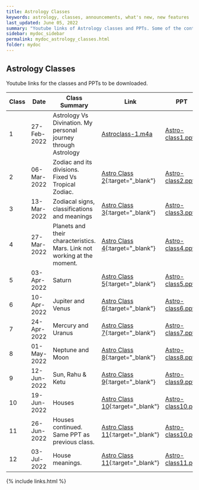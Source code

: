 ```yaml
---
title: Astrology Classes
keywords: astrology, classes, announcements, what's new, new features
last_updated: June 05, 2022
summary: "Youtube links of Astrology classes and PPTs. Some of the content is personal and delivered in a lighter vein. Please use discretion while sharing."
sidebar: mydoc_sidebar
permalink: mydoc_astrology_classes.html
folder: mydoc
---
```


## Astrology Classes

Youtube links for the classes and PPTs to be downloaded.

|Class | Date | Class Summary | Link | PPT |
|---|-------|--------|---------|---------|
|1| 27-Feb-2022 | Astrology Vs Divination. My personal journey through Astrology | [Astroclass-1.m4a](downloads/Astroclass-1.m4a) | [Astro-class1.ppt](downloads/Astro-class1.ppt) |
|2| 06-Mar-2022 | Zodiac and its divisions. Fixed Vs Tropical Zodiac. | [Astro Class 2](https://youtu.be/lBGD0v_snP0){:target="_blank"} | [Astro-class2.ppt](downloads/Astro-class2.ppt) |
|3| 13-Mar-2022 |Zodiacal signs, classifications and meanings  | [Astro Class 3](https://youtu.be/OVJYQ0I8T10){:target="_blank"} | [Astro-class3.ppt](downloads/Astro-class3.ppt) |
|4| 27-Mar-2022 | Planets and their characteristics. Mars. Link not working at the moment.| [Astro Class 4](https://www.youtube.com/watch?v=xuoQsetVmz4){:target="_blank"} | [Astro-class4.ppt](downloads/Astro-class4.ppt) |
|5| 03-Apr-2022 | Saturn | [Astro Class 5](https://www.youtube.com/watch?v=SmZcrOEK27E){:target="_blank"} | [Astro-class5.ppt](downloads/Astro-class5.ppt) |
|6| 10-Apr-2022 | Jupiter and Venus | [Astro Class 6](https://youtu.be/Mq8D2uia6Fs){:target="_blank"} | [Astro-class6.ppt](downloads/Astro-class6.ppt) |
|7| 24-Apr-2022 | Mercury and Uranus | [Astro Class 7](https://youtu.be/9nb8IzFoLHo){:target="_blank"} | [Astro-class7.ppt](downloads/Astro-class7.ppt) |
|8| 01-May-2022 | Neptune and Moon | [Astro Class 8](https://www.youtube.com/watch?v=zWdwYEaLlps){:target="_blank"} | [Astro-class8.ppt](downloads/Astro-class8.ppt) |
|9| 12-Jun-2022 | Sun, Rahu & Ketu| [Astro Class 9](https://youtu.be/8cislmTf6Cs){:target="_blank"} | [Astro-class9.ppt](downloads/Astro-class9.ppt) |
|10| 19-Jun-2022 | Houses| [Astro Class 10](https://www.youtube.com/watch?v=uHrsKWTBE1U){:target="_blank"} | [Astro-class10.ppt](downloads/Astro-class10.ppt) |
|11| 26-Jun-2022 | Houses continued. Same PPT as previous class.| [Astro Class 11](https://www.youtube.com/watch?v=HWcUG0iieyI){:target="_blank"} | [Astro-class10.ppt](downloads/Astro-class10.ppt) |
|12| 03-Jul-2022 | House meanings.| [Astro Class 11](https://www.youtube.com/watch?v=BUKq2K8YKyM){:target="_blank"} | [Astro-class11.ppt](downloads/Astro-class10.ppt) |
{% include links.html %}

